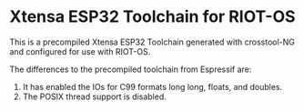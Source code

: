 # Xtensa ESP32 Toolchain for RIOT-OS

This is a precompiled Xtensa ESP32 Toolchain generated with crosstool-NG
and configured for use with RIOT-OS.

The differences to the precompiled toolchain from Espressif are:

1. It has enabled the IOs for C99 formats long long, floats, and doubles.
2. The POSIX thread support is disabled.
